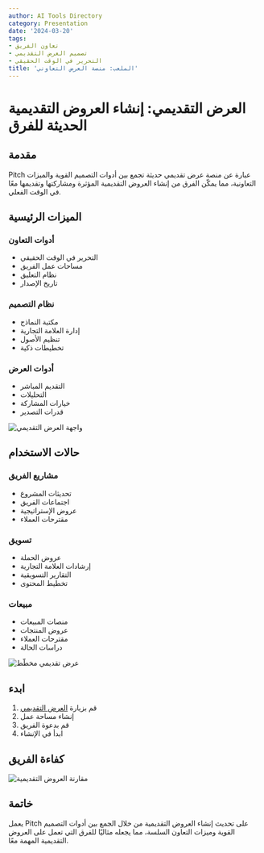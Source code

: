```yaml
---
author: AI Tools Directory
category: Presentation
date: '2024-03-20'
tags:
- تعاون الفريق
- تصميم العرض التقديمي
- التحرير في الوقت الحقيقي
title: 'الملعب: منصة العرض التعاوني'
---
```


# العرض التقديمي: إنشاء العروض التقديمية الحديثة للفرق

## مقدمة

Pitch عبارة عن منصة عرض تقديمي حديثة تجمع بين أدوات التصميم القوية والميزات التعاونية، مما يمكّن الفرق من إنشاء العروض التقديمية المؤثرة ومشاركتها وتقديمها معًا في الوقت الفعلي.

## الميزات الرئيسية

### أدوات التعاون
- التحرير في الوقت الحقيقي
- مساحات عمل الفريق
- نظام التعليق
- تاريخ الإصدار

### نظام التصميم
- مكتبة النماذج
- إدارة العلامة التجارية
- تنظيم الأصول
- تخطيطات ذكية

### أدوات العرض
- التقديم المباشر
- التحليلات
- خيارات المشاركة
- قدرات التصدير

![واجهة العرض التقديمي](/imgs/pitch/interface.jpg)

## حالات الاستخدام

### مشاريع الفريق
- تحديثات المشروع
- اجتماعات الفريق
- عروض الإستراتيجية
- مقترحات العملاء

### تسويق
- عروض الحملة
- إرشادات العلامة التجارية
- التقارير التسويقية
- تخطيط المحتوى

### مبيعات
- منصات المبيعات
- عروض المنتجات
- مقترحات العملاء
- دراسات الحالة

![عرض تقديمي مخطّط](/imgs/pitch/demo.jpg)

## ابدء

1. قم بزيارة [العرض التقديمي](https://pitch.com)
2. إنشاء مساحة عمل
3. قم بدعوة الفريق
4. ابدأ في الإنشاء

## كفاءة الفريق

![مقارنة العروض التقديمية](/imgs/pitch/comparison.jpg)

## خاتمة

يعمل Pitch على تحديث إنشاء العروض التقديمية من خلال الجمع بين أدوات التصميم القوية وميزات التعاون السلسة، مما يجعله مثاليًا للفرق التي تعمل على العروض التقديمية المهمة معًا.